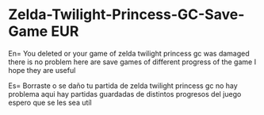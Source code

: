 # Zelda-Twilight-Princess-GC-Save-Game EUR
En= You deleted or your game of zelda twilight princess gc was damaged there is no problem here are save games of different progress of the game I hope they are useful











Es= Borraste o se daño tu partida de zelda twilight princess gc no hay problema aqui hay partidas guardadas de distintos progresos del juego espero que se les sea utíl

